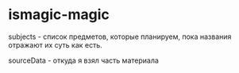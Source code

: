 # ismagic-magic

subjects - список предметов, которые планируем, пока названия отражают их суть как есть.

sourceData - откуда я взял часть материала

